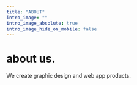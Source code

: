 ```yaml
---
title: "ABOUT"
intro_image: ""
intro_image_absolute: true
intro_image_hide_on_mobile: false
---
```


# about us.

We create graphic design and web&nbsp;app&nbsp;products.
